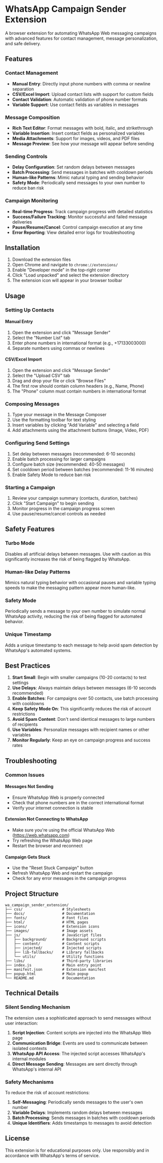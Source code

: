 # WhatsApp Campaign Sender Extension

A browser extension for automating WhatsApp Web messaging campaigns with advanced features for contact management, message personalization, and safe delivery.

## Features

### Contact Management
- **Manual Entry**: Directly input phone numbers with comma or newline separation
- **CSV/Excel Import**: Upload contact lists with support for custom fields
- **Contact Validation**: Automatic validation of phone number formats
- **Variable Support**: Use contact fields as variables in messages

### Message Composition
- **Rich Text Editor**: Format messages with bold, italic, and strikethrough
- **Variable Insertion**: Insert contact fields as personalized variables
- **Media Attachments**: Support for images, videos, and PDF files
- **Message Preview**: See how your message will appear before sending

### Sending Controls
- **Delay Configuration**: Set random delays between messages
- **Batch Processing**: Send messages in batches with cooldown periods
- **Human-like Patterns**: Mimic natural typing and sending behavior
- **Safety Mode**: Periodically send messages to your own number to reduce ban risk

### Campaign Monitoring
- **Real-time Progress**: Track campaign progress with detailed statistics
- **Success/Failure Tracking**: Monitor successful and failed message deliveries
- **Pause/Resume/Cancel**: Control campaign execution at any time
- **Error Reporting**: View detailed error logs for troubleshooting

## Installation

1. Download the extension files
2. Open Chrome and navigate to `chrome://extensions/`
3. Enable "Developer mode" in the top-right corner
4. Click "Load unpacked" and select the extension directory
5. The extension icon will appear in your browser toolbar

## Usage

### Setting Up Contacts

#### Manual Entry
1. Open the extension and click "Message Sender"
2. Select the "Number List" tab
3. Enter phone numbers in international format (e.g., +17133003000)
4. Separate numbers using commas or newlines

#### CSV/Excel Import
1. Open the extension and click "Message Sender"
2. Select the "Upload CSV" tab
3. Drag and drop your file or click "Browse Files"
4. The first row should contain column headers (e.g., Name, Phone)
5. The "Phone" column must contain numbers in international format

### Composing Messages

1. Type your message in the Message Composer
2. Use the formatting toolbar for text styling
3. Insert variables by clicking "Add Variable" and selecting a field
4. Add attachments using the attachment buttons (Image, Video, PDF)

### Configuring Send Settings

1. Set delay between messages (recommended: 6-10 seconds)
2. Enable batch processing for larger campaigns
3. Configure batch size (recommended: 40-50 messages)
4. Set cooldown period between batches (recommended: 11-16 minutes)
5. Enable Safety Mode to reduce ban risk

### Starting a Campaign

1. Review your campaign summary (contacts, duration, batches)
2. Click "Start Campaign" to begin sending
3. Monitor progress in the campaign progress screen
4. Use pause/resume/cancel controls as needed

## Safety Features

### Turbo Mode
Disables all artificial delays between messages. Use with caution as this significantly increases the risk of being flagged by WhatsApp.

### Human-like Delay Patterns
Mimics natural typing behavior with occasional pauses and variable typing speeds to make the messaging pattern appear more human-like.

### Safety Mode
Periodically sends a message to your own number to simulate normal WhatsApp activity, reducing the risk of being flagged for automated behavior.

### Unique Timestamp
Adds a unique timestamp to each message to help avoid spam detection by WhatsApp's automated systems.

## Best Practices

1. **Start Small**: Begin with smaller campaigns (10-20 contacts) to test settings
2. **Use Delays**: Always maintain delays between messages (6-10 seconds recommended)
3. **Enable Batches**: For campaigns over 50 contacts, use batch processing with cooldowns
4. **Keep Safety Mode On**: This significantly reduces the risk of account restrictions
5. **Avoid Spam Content**: Don't send identical messages to large numbers of recipients
6. **Use Variables**: Personalize messages with recipient names or other variables
7. **Monitor Regularly**: Keep an eye on campaign progress and success rates

## Troubleshooting

### Common Issues

#### Messages Not Sending
- Ensure WhatsApp Web is properly connected
- Check that phone numbers are in the correct international format
- Verify your internet connection is stable

#### Extension Not Connecting to WhatsApp
- Make sure you're using the official WhatsApp Web (https://web.whatsapp.com)
- Try refreshing the WhatsApp Web page
- Restart the browser and reconnect

#### Campaign Gets Stuck
- Use the "Reset Stuck Campaign" button
- Refresh WhatsApp Web and restart the campaign
- Check for any error messages in the campaign progress

## Project Structure

```
wa_campaign_sender_extension/
├── css/                  # Stylesheets
├── docs/                 # Documentation
├── fonts/                # Font files
├── html/                 # HTML pages
├── icons/                # Extension icons
├── images/               # Image assets
├── js/                   # JavaScript files
│   ├── background/       # Background scripts
│   ├── content/          # Content scripts
│   ├── injected/         # Injected scripts
│   ├── lib-fallbacks/    # Library fallbacks
│   └── utils/            # Utility functions
├── libs/                 # Third-party libraries
├── index.js              # Main entry point
├── manifest.json         # Extension manifest
├── popup.html            # Main popup
└── README.md             # Documentation
```

## Technical Details

### Silent Sending Mechanism

The extension uses a sophisticated approach to send messages without user interaction:

1. **Script Injection**: Content scripts are injected into the WhatsApp Web page
2. **Communication Bridge**: Events are used to communicate between isolated contexts
3. **WhatsApp API Access**: The injected script accesses WhatsApp's internal modules
4. **Direct Message Sending**: Messages are sent directly through WhatsApp's internal API

### Safety Mechanisms

To reduce the risk of account restrictions:

1. **Self-Messaging**: Periodically sends messages to the user's own number
2. **Variable Delays**: Implements random delays between messages
3. **Batch Processing**: Sends messages in batches with cooldown periods
4. **Unique Identifiers**: Adds timestamps to messages to avoid detection

## License

This extension is for educational purposes only. Use responsibly and in accordance with WhatsApp's terms of service.